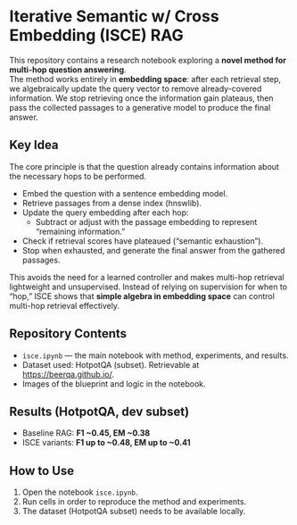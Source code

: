 # Iterative Semantic w/ Cross Embedding (ISCE) RAG

This repository contains a research notebook exploring a **novel method for multi-hop question answering**.  
The method works entirely in **embedding space**: after each retrieval step, we algebraically update the query vector to remove already-covered information. We stop retrieving once the information gain plateaus, then pass the collected passages to a generative model to produce the final answer.

## Key Idea

The core principle is that the question already contains information about the necessary hops to be performed.

- Embed the question with a sentence embedding model.  
- Retrieve passages from a dense index (hnswlib).
- Update the query embedding after each hop:  
  - Subtract or adjust with the passage embedding to represent “remaining information.”  
- Check if retrieval scores have plateaued (“semantic exhaustion”).  
- Stop when exhausted, and generate the final answer from the gathered passages.

This avoids the need for a learned controller and makes multi-hop retrieval lightweight and unsupervised. Instead of relying on supervision for when to “hop,” ISCE shows that **simple algebra in embedding space** can control multi-hop retrieval effectively.

## Repository Contents

- `isce.ipynb` — the main notebook with method, experiments, and results.  
- Dataset used: HotpotQA (subset). Retrievable at <https://beerqa.github.io/>.
- Images of the blueprint and logic in the notebook.

## Results (HotpotQA, dev subset)

- Baseline RAG: **F1 ~0.45, EM ~0.38**  
- ISCE variants: **F1 up to ~0.48, EM up to ~0.41**

## How to Use

1. Open the notebook `isce.ipynb`.  
2. Run cells in order to reproduce the method and experiments.  
3. The dataset (HotpotQA subset) needs to be available locally.  
